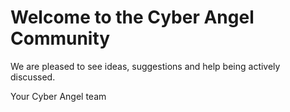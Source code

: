 # Welcome to the Cyber Angel Community

We are pleased to see ideas, suggestions and help being actively discussed.

Your Cyber Angel team
